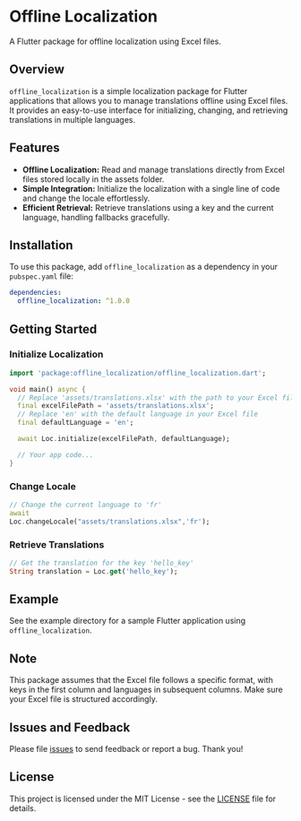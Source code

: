 # Offline Localization

A Flutter package for offline localization using Excel files.

## Overview

`offline_localization` is a simple localization package for Flutter applications that allows you to
manage translations offline using Excel files. It provides an easy-to-use interface for
initializing, changing, and retrieving translations in multiple languages.

## Features

- **Offline Localization:** Read and manage translations directly from Excel files stored locally in
  the assets folder.
- **Simple Integration:** Initialize the localization with a single line of code and change the
  locale effortlessly.
- **Efficient Retrieval:** Retrieve translations using a key and the current language, handling
  fallbacks gracefully.

## Installation

To use this package, add `offline_localization` as a dependency in your `pubspec.yaml` file:

```yaml
dependencies:
  offline_localization: ^1.0.0
```

## Getting Started

### Initialize Localization

```dart
import 'package:offline_localization/offline_localization.dart';

void main() async {
  // Replace 'assets/translations.xlsx' with the path to your Excel file
  final excelFilePath = 'assets/translations.xlsx';
  // Replace 'en' with the default language in your Excel file
  final defaultLanguage = 'en';

  await Loc.initialize(excelFilePath, defaultLanguage);

  // Your app code...
}
```

### Change Locale

```dart
// Change the current language to 'fr'
await
Loc.changeLocale("assets/translations.xlsx",'fr');
```

### Retrieve Translations

```dart
// Get the translation for the key 'hello_key'
String translation = Loc.get('hello_key');
```

## Example

See the example directory for a sample Flutter application using `offline_localization`.

## Note

This package assumes that the Excel file follows a specific format, with keys in the first column
and languages in subsequent columns. Make sure your Excel file is structured accordingly.

## Issues and Feedback

Please file [issues](https://github.com/SujalChoudhari/offline_localization/issues) to send feedback
or report a bug. Thank you!

## License

This project is licensed under the MIT License - see the [LICENSE](LICENSE) file for details.
